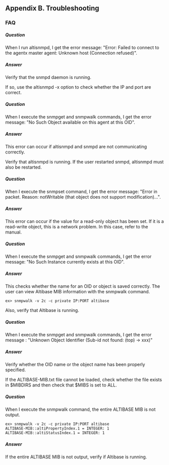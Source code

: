 ## Appendix B. Troubleshooting 

### FAQ

##### Question

When I run altisnmpd, I get the error message: "Error: Failed to connect to the agentx master agent: Unknown host (Connection refused)".

##### Answer

Verify that the snmpd daemon is running. 

If so, use the altisnmpd -x option to check whether the IP and port are correct.

##### Question

When I execute the snmpget and snmpwalk commands, I get the error message: "No Such Object available on this agent at this OID".

##### Answer

This error can occur if altisnmpd and snmpd are not communicating correctly. 

Verify that altisnmpd is running. If the user restarted snmpd, altisnmpd must also be restarted.

##### Question

When I execute the snmpset command, I get the error message: "Error in packet. Reason: notWritable (that object does not support modification)...".

##### Answer

This error can occur if the value for a read-only object has been set. If it is a read-write object, this is a network problem. In this case, refer to the manual. 

##### Question

When I execute the snmpget and snmpwalk commands, I get the error message: "No Such Instance currently exists at this OID". 

##### Answer

This checks whether the name for an OID or object is saved correctly. The user can view Altibase MIB information with the snmpwalk command.

```
ex> snmpwalk -v 2c -c private IP:PORT altibase
```

Also, verify that Altibase is running.

##### Question

When I execute the snmpget and snmpwalk commands, I get the error message : "Unknown Object Identifier (Sub-id not found: (top) -> xxx)"

##### Answer

Verify whether the OID name or the object name has been properly specified. 

If the ALTIBASE-MIB.txt file cannot be loaded, check whether the file exists in \$MIBDIRS and then check that $MIBS is set to ALL.

##### Question

 When I execute the snmpwalk command, the entire ALTIBASE MIB is not output.

```
ex> snmpwalk -v 2c -c private IP:PORT altibase
ALTIBASE-MIB::altiPropertyIndex.1 = INTEGER: 1
ALTIBASE-MIB::altiStatusIndex.1 = INTEGER: 1  
```

##### Answer

If the entire ALTIBASE MIB is not output, verify if Altibase is running.
